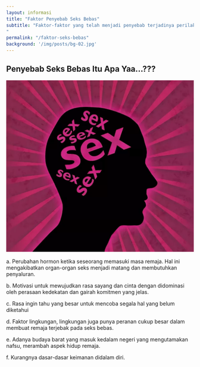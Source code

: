 ```yaml
---
layout: informasi
title: "Faktor Penyebab Seks Bebas"
subtitle: "Faktor-faktor yang telah menjadi penyebab terjadinya perilaku seks pranikah dibagi menjadi dua yaitu faktor internal dan faktor eksternal.
"
permalink: "/faktor-seks-bebas"
background: '/img/posts/bg-02.jpg'
---
```

## Penyebab Seks Bebas Itu Apa Yaa…???

<img class="img-fluid img-center" src="/img/sb-faktor.webp" alt="Nafsu Seksual">

a. Perubahan hormon ketika seseorang memasuki masa remaja. Hal ini mengakibatkan organ-organ seks menjadi matang dan membutuhkan penyaluran. 

b. Motivasi untuk mewujudkan rasa sayang dan cinta dengan didominasi oleh perasaan kedekatan dan gairah komitmen yang jelas. 

c. Rasa ingin tahu yang besar untuk mencoba segala hal yang belum diketahui 

d. Faktor lingkungan, lingkungan juga punya peranan cukup besar dalam membuat remaja terjebak pada seks bebas. 

e. Adanya budaya barat yang masuk kedalam negeri yang mengutamakan nafsu, merambah aspek hidup remaja. 

f. Kurangnya dasar-dasar keimanan didalam diri.
